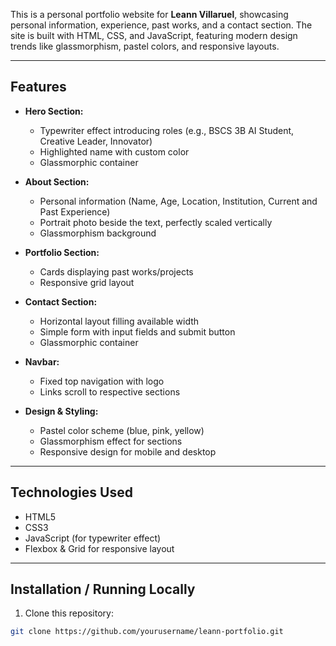This is a personal portfolio website for **Leann Villaruel**, showcasing personal information, experience, past works, and a contact section. The site is built with HTML, CSS, and JavaScript, featuring modern design trends like glassmorphism, pastel colors, and responsive layouts.

---

## Features

- **Hero Section:**  
  - Typewriter effect introducing roles (e.g., BSCS 3B AI Student, Creative Leader, Innovator)  
  - Highlighted name with custom color  
  - Glassmorphic container

- **About Section:**  
  - Personal information (Name, Age, Location, Institution, Current and Past Experience)  
  - Portrait photo beside the text, perfectly scaled vertically  
  - Glassmorphism background

- **Portfolio Section:**  
  - Cards displaying past works/projects  
  - Responsive grid layout

- **Contact Section:**  
  - Horizontal layout filling available width  
  - Simple form with input fields and submit button  
  - Glassmorphic container

- **Navbar:**  
  - Fixed top navigation with logo  
  - Links scroll to respective sections

- **Design & Styling:**  
  - Pastel color scheme (blue, pink, yellow)  
  - Glassmorphism effect for sections  
  - Responsive design for mobile and desktop

---

## Technologies Used

- HTML5  
- CSS3  
- JavaScript (for typewriter effect)  
- Flexbox & Grid for responsive layout  

---

## Installation / Running Locally

1. Clone this repository:

```bash
git clone https://github.com/yourusername/leann-portfolio.git

